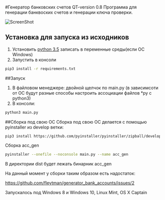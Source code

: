 #Генератор банковских счетов QT-version 0.8
Программа для генерации банквоских счетов и генерации ключа проверки.

![ScreenShot](http://savepic.org/8372535.png)

## Установка для запуска из исходников
1. Установить [python 3.5](https://www.python.org/downloads/) записать в переменные среды(если ОС Windows)
2. Запустить в консоли
```bash
pip3 install -r requirements.txt
```

##Запуск
1. В файловом менеджере: двойной щелчок по main.py (в зависимсоти от ОС будут разные способы настроить ассоциации файлов *py с python3)
2. В консоли:
```bash
python3 main.py
```

##Сборка под свою ОС
Сборка под свою ОС делается с помощью pyinstaller из develop ветки:
```bash
pip3 install https://github.com/pyinstaller/pyinstaller/zipball/develop
```
Сборка acc_gen
```bash
pyinstaller --onefile --noconsole main.py --name acc_gen
```

В директории dist будет лежать бинарник acc_gen

На данный момент у сборки таким образом есть надостаток:

https://github.com/fleytman/generator_bank_accounts/issues/2

Запускалось под Windows 8 и Windows 10, Linux Mint, OS X Captain
